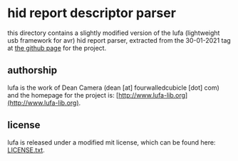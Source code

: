 # hid report descriptor parser

this directory contains a slightly modified version of the lufa (lightweight usb framework for avr) hid report parser, extracted from the 30-01-2021 tag at [the github page](https://github.com/abcminiuser/lufa/) for the project.

## authorship

lufa is the work of Dean Camera (dean [at] fourwalledcubicle [dot] com) and the homepage for the project is: [http://www.lufa-lib.org](http://www.lufa-lib.org).

## license

lufa is released under a modified mit license, which can be found here: [LICENSE.txt](./LICENSE.txt).
